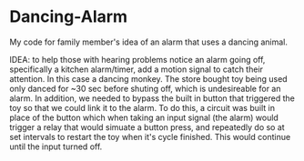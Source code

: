 # Dancing-Alarm
My code for family member's idea of an alarm that uses a dancing animal.

IDEA: to help those with hearing problems notice an alarm going off, specifically a kitchen alarm/timer, add a motion signal to catch their attention. In this case a dancing monkey. The store bought toy being used only danced for ~30 sec before shuting off, which is undesireable for an alarm. In addition, we needed to bypass the built in button that triggered the toy so that we could link it to the alarm. To do this, a circuit was built in place of the button which when taking an input signal (the alarm) would trigger a relay that would simuate a button press, and repeatedly do so at set intervals to restart the toy when it's cycle finished. This would continue until the input turned off.
